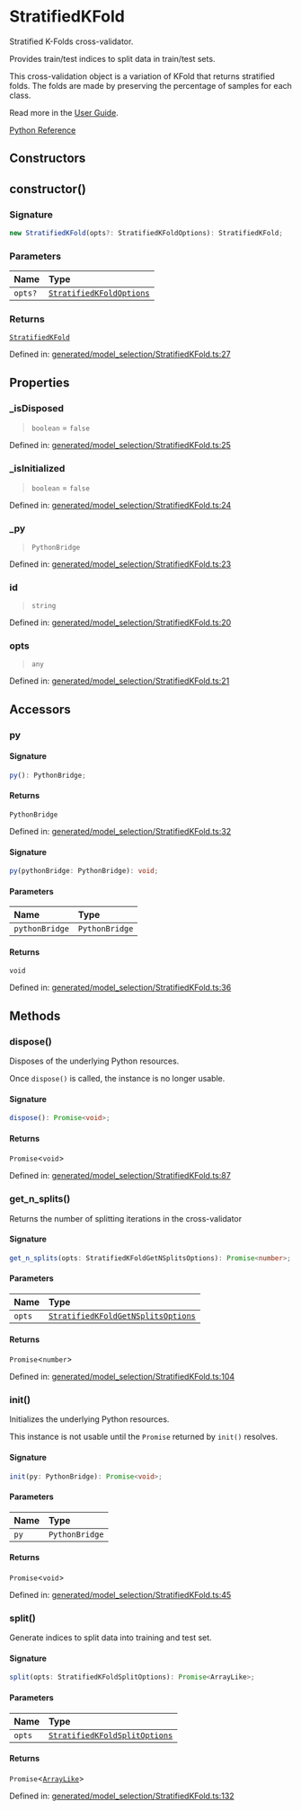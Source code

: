# StratifiedKFold

Stratified K-Folds cross-validator.

Provides train/test indices to split data in train/test sets.

This cross-validation object is a variation of KFold that returns stratified folds. The folds are made by preserving the percentage of samples for each class.

Read more in the [User Guide](../cross_validation.html#stratified-k-fold).

[Python Reference](https://scikit-learn.org/stable/modules/generated/sklearn.model_selection.StratifiedKFold.html)

## Constructors

## constructor()

### Signature

```ts
new StratifiedKFold(opts?: StratifiedKFoldOptions): StratifiedKFold;
```

### Parameters

| Name | Type |
| :------ | :------ |
| `opts?` | [`StratifiedKFoldOptions`](../interfaces/StratifiedKFoldOptions.md) |

### Returns

[`StratifiedKFold`](StratifiedKFold.md)

Defined in:  [generated/model\_selection/StratifiedKFold.ts:27](https://github.com/transitive-bullshit/scikit-learn-ts/blob/122b3c0/packages/sklearn/src/generated/model_selection/StratifiedKFold.ts#L27)

## Properties

### \_isDisposed

> `boolean`  = `false`

Defined in:  [generated/model\_selection/StratifiedKFold.ts:25](https://github.com/transitive-bullshit/scikit-learn-ts/blob/122b3c0/packages/sklearn/src/generated/model_selection/StratifiedKFold.ts#L25)

### \_isInitialized

> `boolean`  = `false`

Defined in:  [generated/model\_selection/StratifiedKFold.ts:24](https://github.com/transitive-bullshit/scikit-learn-ts/blob/122b3c0/packages/sklearn/src/generated/model_selection/StratifiedKFold.ts#L24)

### \_py

> `PythonBridge`

Defined in:  [generated/model\_selection/StratifiedKFold.ts:23](https://github.com/transitive-bullshit/scikit-learn-ts/blob/122b3c0/packages/sklearn/src/generated/model_selection/StratifiedKFold.ts#L23)

### id

> `string`

Defined in:  [generated/model\_selection/StratifiedKFold.ts:20](https://github.com/transitive-bullshit/scikit-learn-ts/blob/122b3c0/packages/sklearn/src/generated/model_selection/StratifiedKFold.ts#L20)

### opts

> `any`

Defined in:  [generated/model\_selection/StratifiedKFold.ts:21](https://github.com/transitive-bullshit/scikit-learn-ts/blob/122b3c0/packages/sklearn/src/generated/model_selection/StratifiedKFold.ts#L21)

## Accessors

### py

#### Signature

```ts
py(): PythonBridge;
```

#### Returns

`PythonBridge`

Defined in:  [generated/model\_selection/StratifiedKFold.ts:32](https://github.com/transitive-bullshit/scikit-learn-ts/blob/122b3c0/packages/sklearn/src/generated/model_selection/StratifiedKFold.ts#L32)

#### Signature

```ts
py(pythonBridge: PythonBridge): void;
```

#### Parameters

| Name | Type |
| :------ | :------ |
| `pythonBridge` | `PythonBridge` |

#### Returns

`void`

Defined in: [generated/model\_selection/StratifiedKFold.ts:36](https://github.com/transitive-bullshit/scikit-learn-ts/blob/122b3c0/packages/sklearn/src/generated/model_selection/StratifiedKFold.ts#L36)

## Methods

### dispose()

Disposes of the underlying Python resources.

Once `dispose()` is called, the instance is no longer usable.

#### Signature

```ts
dispose(): Promise<void>;
```

#### Returns

`Promise`\<`void`\>

Defined in:  [generated/model\_selection/StratifiedKFold.ts:87](https://github.com/transitive-bullshit/scikit-learn-ts/blob/122b3c0/packages/sklearn/src/generated/model_selection/StratifiedKFold.ts#L87)

### get\_n\_splits()

Returns the number of splitting iterations in the cross-validator

#### Signature

```ts
get_n_splits(opts: StratifiedKFoldGetNSplitsOptions): Promise<number>;
```

#### Parameters

| Name | Type |
| :------ | :------ |
| `opts` | [`StratifiedKFoldGetNSplitsOptions`](../interfaces/StratifiedKFoldGetNSplitsOptions.md) |

#### Returns

`Promise`\<`number`\>

Defined in:  [generated/model\_selection/StratifiedKFold.ts:104](https://github.com/transitive-bullshit/scikit-learn-ts/blob/122b3c0/packages/sklearn/src/generated/model_selection/StratifiedKFold.ts#L104)

### init()

Initializes the underlying Python resources.

This instance is not usable until the `Promise` returned by `init()` resolves.

#### Signature

```ts
init(py: PythonBridge): Promise<void>;
```

#### Parameters

| Name | Type |
| :------ | :------ |
| `py` | `PythonBridge` |

#### Returns

`Promise`\<`void`\>

Defined in:  [generated/model\_selection/StratifiedKFold.ts:45](https://github.com/transitive-bullshit/scikit-learn-ts/blob/122b3c0/packages/sklearn/src/generated/model_selection/StratifiedKFold.ts#L45)

### split()

Generate indices to split data into training and test set.

#### Signature

```ts
split(opts: StratifiedKFoldSplitOptions): Promise<ArrayLike>;
```

#### Parameters

| Name | Type |
| :------ | :------ |
| `opts` | [`StratifiedKFoldSplitOptions`](../interfaces/StratifiedKFoldSplitOptions.md) |

#### Returns

`Promise`\<[`ArrayLike`](../types/ArrayLike.md)\>

Defined in:  [generated/model\_selection/StratifiedKFold.ts:132](https://github.com/transitive-bullshit/scikit-learn-ts/blob/122b3c0/packages/sklearn/src/generated/model_selection/StratifiedKFold.ts#L132)
